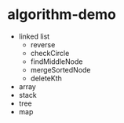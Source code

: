 # algorithm-demo
* linked list
  * reverse
  * checkCircle
  * findMiddleNode
  * mergeSortedNode
  * deleteKth
* array
* stack
* tree
* map

